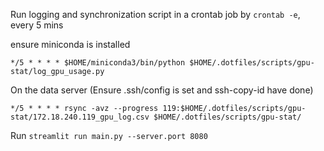 Run logging and synchronization script in a crontab job by `crontab -e`, every 5 mins

ensure miniconda is installed
```
*/5 * * * * $HOME/miniconda3/bin/python $HOME/.dotfiles/scripts/gpu-stat/log_gpu_usage.py
```

On the data server
(Ensure .ssh/config is set and ssh-copy-id have done)

```
*/5 * * * * rsync -avz --progress 119:$HOME/.dotfiles/scripts/gpu-stat/172.18.240.119_gpu_log.csv $HOME/.dotfiles/scripts/gpu-stat/
```

Run `streamlit run main.py --server.port 8080`
